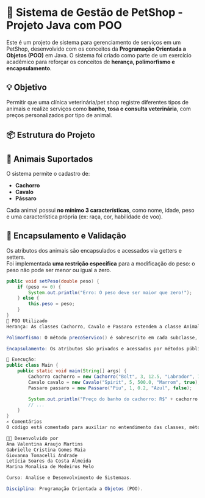 # 🐾 Sistema de Gestão de PetShop - Projeto Java com POO

Este é um projeto de sistema para gerenciamento de serviços em um PetShop, desenvolvido com os conceitos da **Programação Orientada a Objetos (POO)** em Java. O sistema foi criado como parte de um exercício acadêmico para reforçar os conceitos de **herança, polimorfismo e encapsulamento**.

## 💡 Objetivo

Permitir que uma clínica veterinária/pet shop registre diferentes tipos de animais e realize serviços como **banho, tosa e consulta veterinária**, com preços personalizados por tipo de animal.

## 📦 Estrutura do Projeto


## 🐶 Animais Suportados

O sistema permite o cadastro de:

- **Cachorro**
- **Cavalo**
- **Pássaro**

Cada animal possui **no mínimo 3 características**, como nome, idade, peso e uma característica própria (ex: raça, cor, habilidade de voo).

## 🔐 Encapsulamento e Validação

Os atributos dos animais são encapsulados e acessados via getters e setters.  
Foi implementada **uma restrição específica** para a modificação do peso: o peso não pode ser menor ou igual a zero.

```java
public void setPeso(double peso) {
    if (peso <= 0) {
        System.out.println("Erro: O peso deve ser maior que zero!");
    } else {
        this.peso = peso;
    }
}
🧠 POO Utilizado
Herança: As classes Cachorro, Cavalo e Passaro estendem a classe Animal.

Polimorfismo: O método precoServico() é sobrescrito em cada subclasse, permitindo comportamento específico para o cálculo de preço por animal.

Encapsulamento: Os atributos são privados e acessados por métodos públicos.

🧪 Execução:
public class Main {
    public static void main(String[] args) {
        Cachorro cachorro = new Cachorro("Bolt", 3, 12.5, "Labrador", 7);
        Cavalo cavalo = new Cavalo("Spirit", 5, 500.0, "Marrom", true);
        Passaro passaro = new Passaro("Piu", 1, 0.2, "Azul", false);

        System.out.println("Preço do banho do cachorro: R$" + cachorro.precoServico("banho"));
        // ...
    }
}
✍️ Comentários
O código está comentado para auxiliar no entendimento das classes, métodos e lógicas implementadas.

👨‍💻 Desenvolvido por
Ana Valentina Araujo Martins
Gabrielle Cristina Gomes Maia
Giovanna Tomacelli Andrade
Letícia Soares da Costa Almeida
Marina Monalisa de Medeiros Melo

Curso: Analíse e Desenvolvimento de Sistemaas.

Disciplina: Programação Orientada a Objetos (POO).
